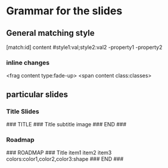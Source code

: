 # Grammar for the slides

## General matching style
[match:id] content \#style1:val;style2:val2 -property1 -property2

### inline changes
\<frag content type:fade-up>
\<span content class:classes>

## particular slides

### Title Slides

\#\#\# TITLE \#\#\#
Title
subtitle
image
\#\#\# END \#\#\#

### Roadmap

\#\#\# ROADMAP \#\#\#
Title
item1
item2
item3
colors:color1,color2,color3:shape
\#\#\# END \#\#\#

